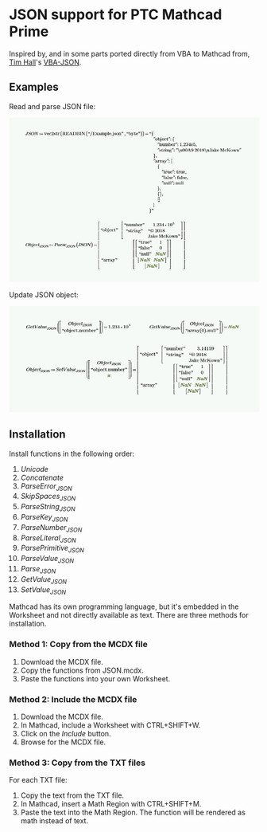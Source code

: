 # JSON support for PTC Mathcad Prime

Inspired by, and in some parts ported directly from VBA to Mathcad from, [Tim Hall](https://github.com/timhall)'s [VBA-JSON](https://github.com/VBA-tools/VBA-JSON).

## Examples

Read and parse JSON file:

![Read and parse JSON file](Read_and_Parse_JSON.png)

Update JSON object:

![Update JSON object](Update_JSON.png)

## Installation

Install functions in the following order:
1. *Unicode*
2. *Concatenate*
3. *ParseError<sub>JSON</sub>*
4. *SkipSpaces<sub>JSON</sub>*
5. *ParseString<sub>JSON</sub>*
6. *ParseKey<sub>JSON</sub>*
7. *ParseNumber<sub>JSON</sub>*
8. *ParseLiteral<sub>JSON</sub>*
9. *ParsePrimitive<sub>JSON</sub>*
10. *ParseValue<sub>JSON</sub>*
11. *Parse<sub>JSON</sub>*
12. *GetValue<sub>JSON</sub>*
13. *SetValue<sub>JSON</sub>*

Mathcad has its own programming language, but it's embedded in the Worksheet and not directly available as text. There are three methods for installation. 

### Method 1: Copy from the MCDX file

1. Download the MCDX file.
2. Copy the functions from JSON.mcdx.
3. Paste the functions into your own Worksheet.

### Method 2: Include the MCDX file

1. Download the MCDX file.
2. In Mathcad, include a Worksheet with CTRL+SHIFT+W.
3. Click on the *Include* button.
4. Browse for the MCDX file.

### Method 3: Copy from the TXT files

For each TXT file:
1. Copy the text from the TXT file.
2. In Mathcad, insert a Math Region with CTRL+SHIFT+M.
3. Paste the text into the Math Region. The function will be rendered as math instead of text.

